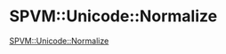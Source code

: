 # SPVM::Unicode::Normalize

<a href="https://metacpan.org/pod/SPVM::Unicode::Normalize">SPVM::Unicode::Normalize</a>
